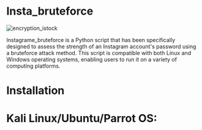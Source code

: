 # Insta_bruteforce

![encryption_istock](https://github.com/torino64/Insta_bruteforce/assets/47543092/45cbac2e-3813-4b2b-8bc6-0caefc9a5883)

Instagrame_bruteforce is a Python script that has been specifically designed to assess the strength of an Instagram account's password using a bruteforce attack method. This script is compatible with both Linux and Windows operating systems, enabling users to run it on a variety of computing platforms.

# Installation
# Kali Linux/Ubuntu/Parrot OS:


